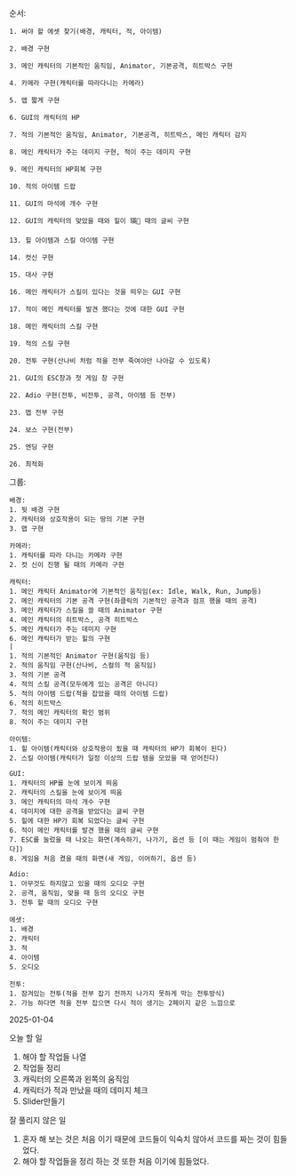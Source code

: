 
순서: 

	1. 써야 할 에셋 찾기(배경, 캐릭터, 적, 아이템)

	2. 배경 구현

	3. 메인 캐릭터의 기본적인 움직임, Animator, 기본공격, 히트박스 구현

	4. 카메라 구현(캐릭터를 따라다니는 카메라)

	5. 맵 짧게 구현

	6. GUI의 캐릭터의 HP

	7. 적의 기본적인 움직임, Animator, 기본공격, 히트박스, 메인 캐릭터 감지

	8. 메인 캐릭터가 주는 데미지 구현, 적이 주는 데미지 구현

	9. 메인 캐릭터의 HP회복 구현

	10. 적의 아이템 드랍

	11. GUI의 마석에 개수 구현

	12. GUI의 캐릭터의 맞았을 때와 힐이 瑛 때의 글씨 구현

	13. 힐 아이템과 스킬 아이템 구현

	14. 컷신 구현

	15. 대사 구현

	16. 메인 캐릭터가 스킬이 있다는 것을 띄우는 GUI 구현

	17. 적이 메인 캐릭터를 발견 했다는 것에 대한 GUI 구현

	18. 메인 캐릭터의 스킬 구현

	19. 적의 스킬 구현

	20. 전투 구현(산나비 처럼 적을 전부 죽여야만 나아갈 수 있도록)

	21. GUI의 ESC창과 첫 게임 창 구현

	22. Adio 구현(전투, 비전투, 공격, 아이템 등 전부)

	23. 맵 전부 구현

	24. 보스 구현(전부)

	25. 엔딩 구현

	26. 최적화

그룹:
	
	배경:
	1. 뒷 배경 구현
	2. 캐릭터와 상호작용이 되는 땅의 기본 구현
	3. 맵 구현

	카메라:
	1. 캐릭터를 따라 다니는 카메라 구현
	2. 컷 신이 진행 될 때의 카메라 구현

	캐릭터:
	1. 메인 캐릭터 Animator에 기본적인 움직임(ex: Idle, Walk, Run, Jump등)
	2. 메인 캐릭터의 기본 공격 구현(좌클릭의 기본적인 공격과 점프 했을 때의 공격)
	3. 메인 캐릭터가 스킬을 쓸 때의 Animator 구현
	4. 메인 캐릭터의 히트박스, 공격 히트박스
	5. 메인 캐릭터가 주는 데미지 구현
	6. 메인 캐릭터가 받는 힐의 구현
	|
	1. 적의 기본적인 Animator 구현(움직임 등)
	2. 적의 움직임 구현(산나비, 스컬의 적 움직임)
	3. 적의 기본 공격
	4. 적의 스킬 공격(모두에게 있는 공격은 아니다)
	5. 적의 아이템 드랍(적을 잡았을 때의 아이템 드랍)
	6. 적의 히트박스
	7. 적의 메인 캐릭터의 확인 범위
    8. 적이 주는 데미지 구현

	아이템:
	1. 힐 아이템(캐릭터와 상호작용이 됬을 때 캐릭터의 HP가 회복이 된다)
	2. 스킬 아이템(캐릭터가 일정 이상의 드랍 템을 모았을 때 얻어진다)

	GUI:
	1. 캐릭터의 HP를 눈에 보이게 띄움
	2. 캐릭터의 스킬을 눈에 보이게 띄움
	3. 메인 캐릭터의 마석 개수 구현
	4. 데미지에 대한 공격을 받았다는 글씨 구현
	5. 힐에 대한 HP가 회복 되었다는 글씨 구현
	6. 적이 메인 캐릭터를 발견 했을 때의 글씨 구현
	7. ESC를 눌렀을 때 나오는 화면(계속하기, 나가기, 옵션 등 [이 때는 게임이 멈춰야 한다])
	8. 게임을 처음 켰을 때의 화면(새 게임, 이어하기, 옵션 등)

	Adio:
	1. 아무것도 하지않고 있을 때의 오디오 구현
	2. 공격, 움직임, 맞을 때 등의 오디오 구현
	3. 전투 할 때의 오디오 구현

	에셋:
	1. 배경
	2. 캐릭터
	3. 적
	4. 아이템
	5. 오디오

	전투:
	1. 잠겨있는 전투(적을 전부 잡기 전까지 나가지 못하게 막는 전투방식)
	2. 가능 하다면 적을 전부 잡으면 다시 적이 생기는 2페이지 같은 느낌으로


2025-01-04

오늘 할 일
1. 해야 할 작업들 나열
2. 작업들 정리
3. 캐릭터의 오른쪽과 왼쪽의 움직임
4. 캐릭터가 적과 만났을 때의 데미지 체크 
5. Slider만들기

잘 풀리지 않은 일
1. 혼자 해 보는 것은 처음 이기 때문에 코드들이 익숙치 않아서 코드를 짜는 것이 힘들었다.
2. 해야 할 작업들을 정리 하는 것 또한 처음 이기에 힘들었다.





